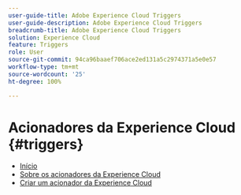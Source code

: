 ```yaml
---
user-guide-title: Adobe Experience Cloud Triggers
user-guide-description: Adobe Experience Cloud Triggers
breadcrumb-title: Adobe Experience Cloud Triggers
solution: Experience Cloud
feature: Triggers
role: User
source-git-commit: 94ca96baaef706ace2ed131a5c2974371a5e0e57
workflow-type: tm+mt
source-wordcount: '25'
ht-degree: 100%

---
```


# Acionadores da Experience Cloud {#triggers}

* [Início](home.md)
* [Sobre os acionadores da Experience Cloud](overview.md)
* [Criar um acionador da Experience Cloud](create.md)
